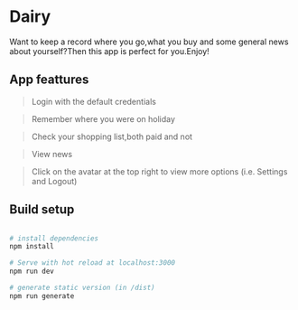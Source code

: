# Dairy
Want to keep a record where you go,what you buy and some general news about yourself?Then this app is perfect for you.Enjoy!


## App feattures
> Login with the default credentials

> Remember where you were on holiday

> Check your shopping list,both paid and not

> View news

> Click on the avatar at the top right to view more options (i.e. Settings and Logout)

## Build setup
```bash

# install dependencies
npm install

# Serve with hot reload at localhost:3000
npm run dev

# generate static version (in /dist)
npm run generate
```



